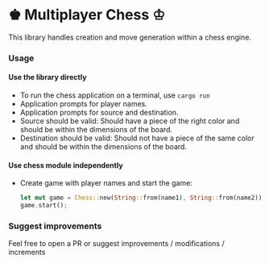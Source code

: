 # ♚ Multiplayer Chess ♔
This library handles creation and move generation within a chess engine.

### Usage
#### Use the library directly
* To run the chess application on a terminal, use ```cargo run```
* Application prompts for player names.
* Application prompts for source and destination.
* Source should be valid: Should have a piece of the right color and should
  be within the dimensions of the board.
* Destination should be valid: Should not have a piece of the same color
  and should be within the dimensions of the board.

#### Use chess module independently
* Create game with player names and start the game:
  ```rust
  let mut game = Chess::new(String::from(name1), String::from(name2));
  game.start();
  ```
  
### Suggest improvements
Feel free to open a PR or suggest improvements / modifications / increments

